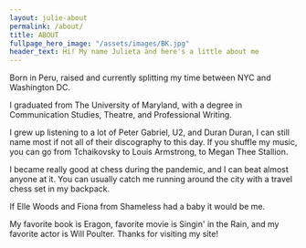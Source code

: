 ```yaml
---
layout: julie-about
permalink: /about/
title: ABOUT
fullpage_hero_image: "/assets/images/BK.jpg"
header_text: Hi! My name Julieta and here's a little about me 
---
```

Born in Peru, raised and currently splitting my time between NYC and Washington DC. 

I graduated from The University of Maryland, with a degree in Communication Studies, Theatre, and Professional Writing.

I grew up listening to a lot of Peter Gabriel, U2, and Duran Duran, I can still name most if not all of their discography to this day. If you shuffle my music, you can go from Tchaikovsky to Louis Armstrong, to Megan Thee Stallion.

I became really good at chess during the pandemic, and I can beat almost anyone at it. You can usually catch me running around the city with a travel chess set in my backpack.

If Elle Woods and Fiona from Shameless had a baby it would be me. 

My favorite book is Eragon, favorite movie is Singin' in the Rain, and my favorite actor is Will Poulter. Thanks for visiting my site!
